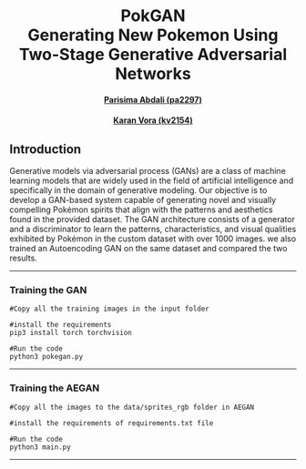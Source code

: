 <h1 align="center"><b>PokGAN</b> <br> Generating New Pokemon Using Two-Stage Generative Adversarial Networks
</h1>
  <h4 align="center"><a href="https://github.com/parisimaa">Parisima Abdali (pa2297)</a> </h4> 
  <h4 align="center"><a href="https://github.com/karanvora2599">Karan Vora (kv2154)</a> </h4>

## Introduction

Generative models via adversarial process (GANs) are a class of machine learning models that are widely used in the field of artificial intelligence and specifically in the domain of generative modeling. Our objective is to develop a GAN-based system capable of generating novel and visually compelling Pokémon spirits that align with the patterns and aesthetics found in the provided dataset. The GAN architecture consists of a generator and a discriminator to learn the patterns, characteristics, and visual qualities exhibited by Pokémon in the custom dataset with over 1000 images. we also trained an Autoencoding GAN on the same dataset and compared the two results.

---

### Training the GAN

```
#Copy all the training images in the input folder

#install the requirements
pip3 install torch torchvision

#Run the code
python3 pokegan.py
```

---

### Training the AEGAN

```
#Copy all the images to the data/sprites_rgb folder in AEGAN

#install the requirements of requirements.txt file

#Run the code
python3 main.py
```

---
